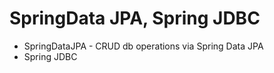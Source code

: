 # SpringData JPA, Spring JDBC
* SpringDataJPA - CRUD db operations via Spring Data JPA 
* Spring JDBC
